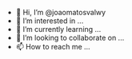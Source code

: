 - 👋 Hi, I’m @joaomatosvalwy
- 👀 I’m interested in ...
- 🌱 I’m currently learning ...
- 💞️ I’m looking to collaborate on ...
- 📫 How to reach me ...

<!---
joaomatosvalwy/joaomatosvalwy is a ✨ special ✨ repository because its `README.md` (this file) appears on your GitHub profile.
You can click the Preview link to take a look at your changes.
--->
